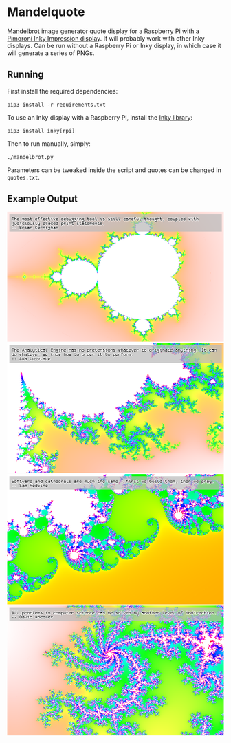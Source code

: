# Mandelquote

[Mandelbrot](https://en.wikipedia.org/wiki/Mandelbrot_set) image generator quote display for a Raspberry Pi with a [Pimoroni Inky Impression display](https://shop.pimoroni.com/products/inky-impression-5-7).
It will probably work with other Inky displays.
Can be run without a Raspberry Pi or Inky display, in which case it will generate a series of PNGs.

## Running

First install the required dependencies:

```
pip3 install -r requirements.txt
```

To use an Inky display with a Raspberry Pi, install the [Inky library](https://github.com/pimoroni/inky):

```
pip3 install inky[rpi]
```

Then to run manually, simply:

```
./mandelbrot.py
```

Parameters can be tweaked inside the script and quotes can be changed in `quotes.txt`.

## Example Output

![Mandlebrot example 1](examples/1.png)
![Mandlebrot example 2](examples/2.png)
![Mandlebrot example 3](examples/3.png)
![Mandlebrot example 4](examples/4.png)
